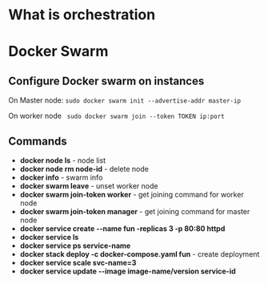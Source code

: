 # What is orchestration

# Docker Swarm

## Configure Docker swarm on instances 

On Master node: 
```sudo docker swarm init --advertise-addr master-ip```

On worker node 
``` sudo docker swarm join --token TOKEN ip:port```

## Commands 

- **docker node ls** - node list
- **docker node rm node-id** - delete node 
- **docker info** - swarm info
- **docker swarm leave** - unset worker node
- **docker swarm join-token worker** - get joining command for worker node
- **docker swarm join-token manager** - get joining command for master node
- **docker service create --name fun -replicas 3 -p 80:80 httpd**
- **docker service ls**
- **docker service ps service-name**
- **docker stack deploy -c docker-compose.yaml fun** - create deployment
- **docker service scale svc-name=3**
- **docker service update --image image-name/version service-id**

